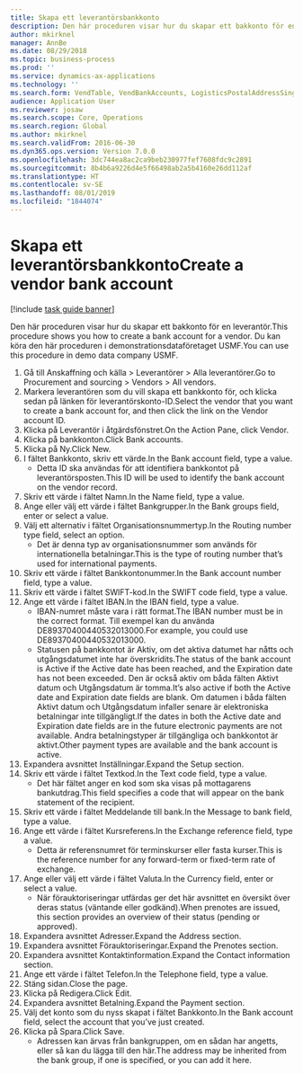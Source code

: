 ```yaml
---
title: Skapa ett leverantörsbankkonto
description: Den här proceduren visar hur du skapar ett bakkonto för en leverantör.
author: mkirknel
manager: AnnBe
ms.date: 08/29/2018
ms.topic: business-process
ms.prod: ''
ms.service: dynamics-ax-applications
ms.technology: ''
ms.search.form: VendTable, VendBankAccounts, LogisticsPostalAddressSingle
audience: Application User
ms.reviewer: josaw
ms.search.scope: Core, Operations
ms.search.region: Global
ms.author: mkirknel
ms.search.validFrom: 2016-06-30
ms.dyn365.ops.version: Version 7.0.0
ms.openlocfilehash: 3dc744ea8ac2ca9beb230977fef7608fdc9c2891
ms.sourcegitcommit: 8b4b6a9226d4e5f66498ab2a5b4160e26dd112af
ms.translationtype: HT
ms.contentlocale: sv-SE
ms.lasthandoff: 08/01/2019
ms.locfileid: "1844074"
---
```

# <a name="create-a-vendor-bank-account"></a><span data-ttu-id="10253-103">Skapa ett leverantörsbankkonto</span><span class="sxs-lookup"><span data-stu-id="10253-103">Create a vendor bank account</span></span>

[!include [task guide banner](../../includes/task-guide-banner.md)]

<span data-ttu-id="10253-104">Den här proceduren visar hur du skapar ett bakkonto för en leverantör.</span><span class="sxs-lookup"><span data-stu-id="10253-104">This procedure shows you how to create a bank account for a vendor.</span></span> <span data-ttu-id="10253-105">Du kan köra den här proceduren i demonstrationsdataföretaget USMF.</span><span class="sxs-lookup"><span data-stu-id="10253-105">You can use this procedure in demo data company USMF.</span></span>

1. <span data-ttu-id="10253-106">Gå till Anskaffning och källa > Leverantörer > Alla leverantörer.</span><span class="sxs-lookup"><span data-stu-id="10253-106">Go to Procurement and sourcing > Vendors > All vendors.</span></span>
2. <span data-ttu-id="10253-107">Markera leverantören som du vill skapa ett bankkonto för, och klicka sedan på länken för leverantörskonto-ID.</span><span class="sxs-lookup"><span data-stu-id="10253-107">Select the vendor that you want to create a bank account for, and then click the link on the Vendor account ID.</span></span>
3. <span data-ttu-id="10253-108">Klicka på Leverantör i åtgärdsfönstret.</span><span class="sxs-lookup"><span data-stu-id="10253-108">On the Action Pane, click Vendor.</span></span>
4. <span data-ttu-id="10253-109">Klicka på bankkonton.</span><span class="sxs-lookup"><span data-stu-id="10253-109">Click Bank accounts.</span></span>
5. <span data-ttu-id="10253-110">Klicka på Ny.</span><span class="sxs-lookup"><span data-stu-id="10253-110">Click New.</span></span>
6. <span data-ttu-id="10253-111">I fältet Bankkonto, skriv ett värde.</span><span class="sxs-lookup"><span data-stu-id="10253-111">In the Bank account field, type a value.</span></span>
    * <span data-ttu-id="10253-112">Detta ID ska användas för att identifiera bankkontot på leverantörsposten.</span><span class="sxs-lookup"><span data-stu-id="10253-112">This ID will be used to identify the bank account on the vendor record.</span></span>  
7. <span data-ttu-id="10253-113">Skriv ett värde i fältet Namn.</span><span class="sxs-lookup"><span data-stu-id="10253-113">In the Name field, type a value.</span></span>
8. <span data-ttu-id="10253-114">Ange eller välj ett värde i fältet Bankgrupper.</span><span class="sxs-lookup"><span data-stu-id="10253-114">In the Bank groups field, enter or select a value.</span></span>
9. <span data-ttu-id="10253-115">Välj ett alternativ i fältet Organisationsnummertyp.</span><span class="sxs-lookup"><span data-stu-id="10253-115">In the Routing number type field, select an option.</span></span>
    * <span data-ttu-id="10253-116">Det är denna typ av organisationsnummer som används för internationella betalningar.</span><span class="sxs-lookup"><span data-stu-id="10253-116">This is the type of routing number that’s used for international payments.</span></span>  
10. <span data-ttu-id="10253-117">Skriv ett värde i fältet Bankkontonummer.</span><span class="sxs-lookup"><span data-stu-id="10253-117">In the Bank account number field, type a value.</span></span>
11. <span data-ttu-id="10253-118">Skriv ett värde i fältet SWIFT-kod.</span><span class="sxs-lookup"><span data-stu-id="10253-118">In the SWIFT code field, type a value.</span></span>
12. <span data-ttu-id="10253-119">Ange ett värde i fältet IBAN.</span><span class="sxs-lookup"><span data-stu-id="10253-119">In the IBAN field, type a value.</span></span>
    * <span data-ttu-id="10253-120">IBAN-numret måste vara i rätt format.</span><span class="sxs-lookup"><span data-stu-id="10253-120">The IBAN number must be in the correct format.</span></span> <span data-ttu-id="10253-121">Till exempel kan du använda DE89370400440532013000.</span><span class="sxs-lookup"><span data-stu-id="10253-121">For example, you could use DE89370400440532013000.</span></span>  
    * <span data-ttu-id="10253-122">Statusen på bankkontot är Aktiv, om det aktiva datumet har nåtts och utgångsdatumet inte har överskridits.</span><span class="sxs-lookup"><span data-stu-id="10253-122">The status of the bank account is Active if the Active date has been reached, and the Expiration date has not been exceeded.</span></span> <span data-ttu-id="10253-123">Den är också aktiv om båda fälten Aktivt datum och Utgångsdatum är tomma.</span><span class="sxs-lookup"><span data-stu-id="10253-123">It’s also active if both the Active date and Expiration date fields are blank.</span></span> <span data-ttu-id="10253-124">Om datumen i båda fälten Aktivt datum och Utgångsdatum infaller senare är elektroniska betalningar inte tillgängligt.</span><span class="sxs-lookup"><span data-stu-id="10253-124">If the dates in both the Active date and Expiration date fields are in the future electronic payments are not available.</span></span> <span data-ttu-id="10253-125">Andra betalningstyper är tillgängliga och bankkontot är aktivt.</span><span class="sxs-lookup"><span data-stu-id="10253-125">Other payment types are available and the bank account is active.</span></span>  
13. <span data-ttu-id="10253-126">Expandera avsnittet Inställningar.</span><span class="sxs-lookup"><span data-stu-id="10253-126">Expand the Setup section.</span></span>
14. <span data-ttu-id="10253-127">Skriv ett värde i fältet Textkod.</span><span class="sxs-lookup"><span data-stu-id="10253-127">In the Text code field, type a value.</span></span>
    * <span data-ttu-id="10253-128">Det här fältet anger en kod som ska visas på mottagarens bankutdrag.</span><span class="sxs-lookup"><span data-stu-id="10253-128">This field specifies a code that will appear on the bank statement of the recipient.</span></span>  
15. <span data-ttu-id="10253-129">Skriv ett värde i fältet Meddelande till bank.</span><span class="sxs-lookup"><span data-stu-id="10253-129">In the Message to bank field, type a value.</span></span>
16. <span data-ttu-id="10253-130">Ange ett värde i fältet Kursreferens.</span><span class="sxs-lookup"><span data-stu-id="10253-130">In the Exchange reference field, type a value.</span></span>
    * <span data-ttu-id="10253-131">Detta är referensnumret för terminskurser eller fasta kurser.</span><span class="sxs-lookup"><span data-stu-id="10253-131">This is the reference number for any forward-term or fixed-term rate of exchange.</span></span>  
17. <span data-ttu-id="10253-132">Ange eller välj ett värde i fältet Valuta.</span><span class="sxs-lookup"><span data-stu-id="10253-132">In the Currency field, enter or select a value.</span></span>
    * <span data-ttu-id="10253-133">När förauktoriseringar utfärdas ger det här avsnittet en översikt över deras status (väntande eller godkänd).</span><span class="sxs-lookup"><span data-stu-id="10253-133">When prenotes are issued, this section provides an overview of their status (pending or approved).</span></span>  
18. <span data-ttu-id="10253-134">Expandera avsnittet Adresser.</span><span class="sxs-lookup"><span data-stu-id="10253-134">Expand the Address section.</span></span>
19. <span data-ttu-id="10253-135">Expandera avsnittet Förauktoriseringar.</span><span class="sxs-lookup"><span data-stu-id="10253-135">Expand the Prenotes section.</span></span>
20. <span data-ttu-id="10253-136">Expandera avsnittet Kontaktinformation.</span><span class="sxs-lookup"><span data-stu-id="10253-136">Expand the Contact information section.</span></span>
21. <span data-ttu-id="10253-137">Ange ett värde i fältet Telefon.</span><span class="sxs-lookup"><span data-stu-id="10253-137">In the Telephone field, type a value.</span></span>
22. <span data-ttu-id="10253-138">Stäng sidan.</span><span class="sxs-lookup"><span data-stu-id="10253-138">Close the page.</span></span>
23. <span data-ttu-id="10253-139">Klicka på Redigera.</span><span class="sxs-lookup"><span data-stu-id="10253-139">Click Edit.</span></span>
24. <span data-ttu-id="10253-140">Expandera avsnittet Betalning.</span><span class="sxs-lookup"><span data-stu-id="10253-140">Expand the Payment section.</span></span>
25. <span data-ttu-id="10253-141">Välj det konto som du nyss skapat i fältet Bankkonto.</span><span class="sxs-lookup"><span data-stu-id="10253-141">In the Bank  account field, select the account that you’ve just created.</span></span>
26. <span data-ttu-id="10253-142">Klicka på Spara.</span><span class="sxs-lookup"><span data-stu-id="10253-142">Click Save.</span></span>
    * <span data-ttu-id="10253-143">Adressen kan ärvas från bankgruppen, om en sådan har angetts, eller så kan du lägga till den här.</span><span class="sxs-lookup"><span data-stu-id="10253-143">The address may be inherited from the bank group, if one is specified, or you can add it here.</span></span>  

